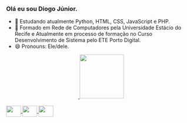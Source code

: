### Olá eu sou Diogo Júnior.
- 🌱 Estudando atualmente Python, HTML, CSS, JavaScript e PHP.
- 💬 Formado em Rede de Computadores pela Universidade Estácio do Recife e Atualmente em processo de formação no Curso Desenvolvimento de Sistema pelo ETE Porto Digital.
- 😄 Pronouns: Ele/dele.

<div align="center">
  <a href="https://github.com/Diofbjr">
  <img height="12em" src="https://github-readme-stats.vercel.app/api?username=diofbjr&show_icons=true&theme=dracula&include_all_commits=true&count_private=true"/>
  <img height="120em" src="https://github-readme-stats.vercel.app/api/top-langs/?username=diofbjr&layout=compact&langs_count=7&theme=dracula"/>
</div>
<div style="display: inline_block"><br>
  <img align="center" alt"Dio html5" height="30" width="40" src="https://cdn.jsdelivr.net/gh/devicons/devicon/icons/html5/html5-original-wordmark.svg" />
  <img align="center" alt"Dio html5" height="30" width="40" src="https://cdn.jsdelivr.net/gh/devicons/devicon/icons/css3/css3-original-wordmark.svg" />
  <img align="center" alt"Dio html5" height="30" width="40" src="https://cdn.jsdelivr.net/gh/devicons/devicon/icons/bootstrap/bootstrap-plain-wordmark.svg" />

</div>
